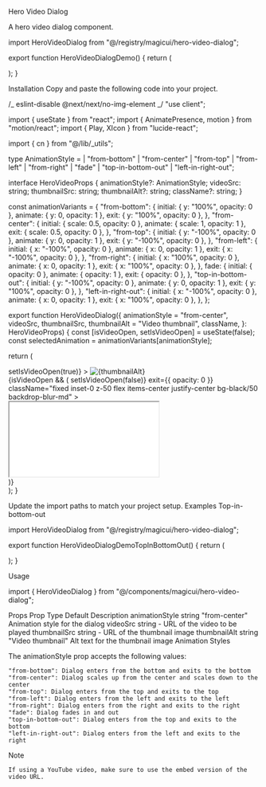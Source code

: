 Hero Video Dialog

A hero video dialog component.

import HeroVideoDialog from "@/registry/magicui/hero-video-dialog";

export function HeroVideoDialogDemo() {
return (
<div className="relative">
<HeroVideoDialog
        className="block dark:hidden"
        animationStyle="from-center"
        videoSrc="https://www.youtube.com/embed/qh3NGpYRG3I?si=4rb-zSdDkVK9qxxb"
        thumbnailSrc="https://startup-template-sage.vercel.app/hero-light.png"
        thumbnailAlt="Hero Video"
      />
<HeroVideoDialog
        className="hidden dark:block"
        animationStyle="from-center"
        videoSrc="https://www.youtube.com/embed/qh3NGpYRG3I?si=4rb-zSdDkVK9qxxb"
        thumbnailSrc="https://startup-template-sage.vercel.app/hero-dark.png"
        thumbnailAlt="Hero Video"
      />
</div>
);
}

Installation
Copy and paste the following code into your project.

/_ eslint-disable @next/next/no-img-element _/
"use client";

import { useState } from "react";
import { AnimatePresence, motion } from "motion/react";
import { Play, XIcon } from "lucide-react";

import { cn } from "@/lib/\_utils";

type AnimationStyle =
| "from-bottom"
| "from-center"
| "from-top"
| "from-left"
| "from-right"
| "fade"
| "top-in-bottom-out"
| "left-in-right-out";

interface HeroVideoProps {
animationStyle?: AnimationStyle;
videoSrc: string;
thumbnailSrc: string;
thumbnailAlt?: string;
className?: string;
}

const animationVariants = {
"from-bottom": {
initial: { y: "100%", opacity: 0 },
animate: { y: 0, opacity: 1 },
exit: { y: "100%", opacity: 0 },
},
"from-center": {
initial: { scale: 0.5, opacity: 0 },
animate: { scale: 1, opacity: 1 },
exit: { scale: 0.5, opacity: 0 },
},
"from-top": {
initial: { y: "-100%", opacity: 0 },
animate: { y: 0, opacity: 1 },
exit: { y: "-100%", opacity: 0 },
},
"from-left": {
initial: { x: "-100%", opacity: 0 },
animate: { x: 0, opacity: 1 },
exit: { x: "-100%", opacity: 0 },
},
"from-right": {
initial: { x: "100%", opacity: 0 },
animate: { x: 0, opacity: 1 },
exit: { x: "100%", opacity: 0 },
},
fade: {
initial: { opacity: 0 },
animate: { opacity: 1 },
exit: { opacity: 0 },
},
"top-in-bottom-out": {
initial: { y: "-100%", opacity: 0 },
animate: { y: 0, opacity: 1 },
exit: { y: "100%", opacity: 0 },
},
"left-in-right-out": {
initial: { x: "-100%", opacity: 0 },
animate: { x: 0, opacity: 1 },
exit: { x: "100%", opacity: 0 },
},
};

export function HeroVideoDialog({
animationStyle = "from-center",
videoSrc,
thumbnailSrc,
thumbnailAlt = "Video thumbnail",
className,
}: HeroVideoProps) {
const [isVideoOpen, setIsVideoOpen] = useState(false);
const selectedAnimation = animationVariants[animationStyle];

return (
<div className={cn("relative", className)}>
<div
className="group relative cursor-pointer"
onClick={() => setIsVideoOpen(true)} >
<img
          src={thumbnailSrc}
          alt={thumbnailAlt}
          width={1920}
          height={1080}
          className="w-full rounded-md border shadow-lg transition-all duration-200 ease-out group-hover:brightness-[0.8]"
        />
<div className="absolute inset-0 flex scale-[0.9] items-center justify-center rounded-2xl transition-all duration-200 ease-out group-hover:scale-100">
<div className="flex size-28 items-center justify-center rounded-full bg-primary/10 backdrop-blur-md">
<div
className={`relative flex size-20 scale-100 items-center justify-center rounded-full bg-gradient-to-b from-primary/30 to-primary shadow-md transition-all duration-200 ease-out group-hover:scale-[1.2]`} >
<Play
className="size-8 scale-100 fill-white text-white transition-transform duration-200 ease-out group-hover:scale-105"
style={{
                  filter:
                    "drop-shadow(0 4px 3px rgb(0 0 0 / 0.07)) drop-shadow(0 2px 2px rgb(0 0 0 / 0.06))",
                }}
/>
</div>
</div>
</div>
</div>
<AnimatePresence>
{isVideoOpen && (
<motion.div
initial={{ opacity: 0 }}
animate={{ opacity: 1 }}
onClick={() => setIsVideoOpen(false)}
exit={{ opacity: 0 }}
className="fixed inset-0 z-50 flex items-center justify-center bg-black/50 backdrop-blur-md" >
<motion.div
{...selectedAnimation}
transition={{ type: "spring", damping: 30, stiffness: 300 }}
className="relative mx-4 aspect-video w-full max-w-4xl md:mx-0" >
<motion.button className="absolute -top-16 right-0 rounded-full bg-neutral-900/50 p-2 text-xl text-white ring-1 backdrop-blur-md dark:bg-neutral-100/50 dark:text-black">
<XIcon className="size-5" />
</motion.button>
<div className="relative isolate z-[1] size-full overflow-hidden rounded-2xl border-2 border-white">
<iframe
                  src={videoSrc}
                  className="size-full rounded-2xl"
                  allowFullScreen
                  allow="accelerometer; autoplay; clipboard-write; encrypted-media; gyroscope; picture-in-picture; web-share"
                ></iframe>
</div>
</motion.div>
</motion.div>
)}
</AnimatePresence>
</div>
);
}

Update the import paths to match your project setup.
Examples
Top-in-bottom-out

import HeroVideoDialog from "@/registry/magicui/hero-video-dialog";

export function HeroVideoDialogDemoTopInBottomOut() {
return (
<div className="relative">
<HeroVideoDialog
        className="block dark:hidden"
        animationStyle="top-in-bottom-out"
        videoSrc="https://www.youtube.com/embed/qh3NGpYRG3I?si=4rb-zSdDkVK9qxxb"
        thumbnailSrc="https://startup-template-sage.vercel.app/hero-light.png"
        thumbnailAlt="Hero Video"
      />
<HeroVideoDialog
        className="hidden dark:block"
        animationStyle="top-in-bottom-out"
        videoSrc="https://www.youtube.com/embed/qh3NGpYRG3I?si=4rb-zSdDkVK9qxxb"
        thumbnailSrc="https://startup-template-sage.vercel.app/hero-dark.png"
        thumbnailAlt="Hero Video"
      />
</div>
);
}

Usage

import { HeroVideoDialog } from "@/components/magicui/hero-video-dialog";

<HeroVideoDialog
  className="block dark:hidden"
  animationStyle="from-center"
  videoSrc="https://www.example.com/dummy-video"
  thumbnailSrc="https://www.example.com/dummy-thumbnail.png"
  thumbnailAlt="Dummy Video Thumbnail"
/>

Props
Prop Type Default Description
animationStyle string "from-center" Animation style for the dialog
videoSrc string - URL of the video to be played
thumbnailSrc string - URL of the thumbnail image
thumbnailAlt string "Video thumbnail" Alt text for the thumbnail image
Animation Styles

The animationStyle prop accepts the following values:

    "from-bottom": Dialog enters from the bottom and exits to the bottom
    "from-center": Dialog scales up from the center and scales down to the center
    "from-top": Dialog enters from the top and exits to the top
    "from-left": Dialog enters from the left and exits to the left
    "from-right": Dialog enters from the right and exits to the right
    "fade": Dialog fades in and out
    "top-in-bottom-out": Dialog enters from the top and exits to the bottom
    "left-in-right-out": Dialog enters from the left and exits to the right

Note

    If using a YouTube video, make sure to use the embed version of the video URL.
